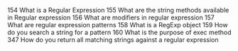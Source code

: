 154	What is a Regular Expression
155	What are the string methods available in Regular expression
156	What are modifiers in regular expression
157	What are regular expression patterns
158	What is a RegExp object
159	How do you search a string for a pattern
160	What is the purpose of exec method
347	How do you return all matching strings against a regular expression